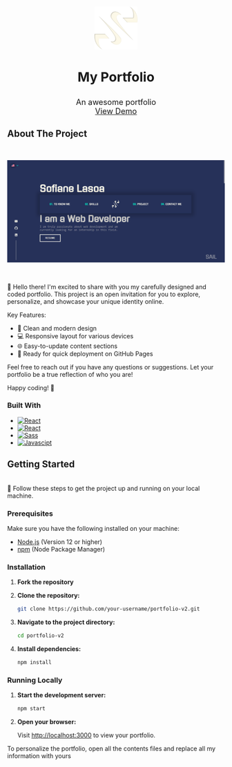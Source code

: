 <br />
<br />
<div align="center">
  <a href="https://github.com/othneildrew/Best-README-Template">
    <img src="src/assets/img/logo.png" alt="Logo" width="100" height="100">
  </a>

<h3 align="center" style="font-size: 30px">My Portfolio</h3>
  <p align="center" style="font-size: 18px">
    An awesome portfolio
    <br />
    <a href="https://sofianelasoa.com/">View Demo</a>
  </p>
</div>

## About The Project
<br />

![Portfolio Picture](./src/assets/img/portfoliov2.png "portfolio")

<br />

🚀 Hello there! I'm excited to share with you my carefully designed and coded portfolio. This project is an open invitation 
for you to explore, personalize, and showcase your unique identity online.

Key Features:
* 🎨 Clean and modern design
* 💻 Responsive layout for various devices
* 🌐 Easy-to-update content sections
* 🚀 Ready for quick deployment on GitHub Pages

Feel free to reach out if you have any questions or suggestions. Let your portfolio be a true reflection of who you are!

Happy coding! 🌟

### Built With

* [![React][React.js]][React-url]
* [![React][Styled-components]][Styled-Components-url]
* [![Sass][Sass]][Sass-url]
* [![Javascipt][Javascript]][Javascript-url]

## Getting Started
<br />
🚀 Follow these steps to get the project up and running on your local machine.

### Prerequisites

Make sure you have the following installed on your machine:

- [Node.js](https://nodejs.org/) (Version 12 or higher)
- [npm](https://www.npmjs.com/) (Node Package Manager)

### Installation

1. **Fork the repository**
2. **Clone the repository:**

    ```bash
    git clone https://github.com/your-username/portfolio-v2.git
   ```
   
3. **Navigate to the project directory:**

    ```bash
    cd portfolio-v2
    ```

4. **Install dependencies:**

    ```bash
    npm install
    ```
   
### Running Locally

1. **Start the development server:**

    ```bash
    npm start
    ```

2. **Open your browser:**

   Visit [http://localhost:3000](http://localhost:3000) to view your portfolio.

To personalize the portfolio, open all the contents files and replace all my information with yours

[Styled-components]: https://img.shields.io/badge/Styled%20Components-35495E?style=for-the-badge&logo=styled-components&logoColor=#bf4080
[Styled-Components-url]: https://styled-components.com/
[React.js]: https://img.shields.io/badge/React-20232A?style=for-the-badge&logo=react&logoColor=61DAFB
[React-url]: https://reactjs.org/
[Sass]: https://img.shields.io/badge/Sass-000000?style=for-the-badge&logo=sass&logoColor=#bf4080
[Sass-url]: https://sass-lang.com/
[Javascript]: https://img.shields.io/badge/Javascript-563D7C?style=for-the-badge&logo=javascript
[Javascript-url]: https://developer.mozilla.org/fr/docs/Web/JavaScript
